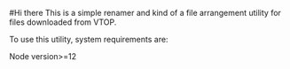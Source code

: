 #Hi there
This is a simple renamer and kind of a file arrangement utility for files downloaded from VTOP.

To use this utility, system requirements are:

Node version>=12 

